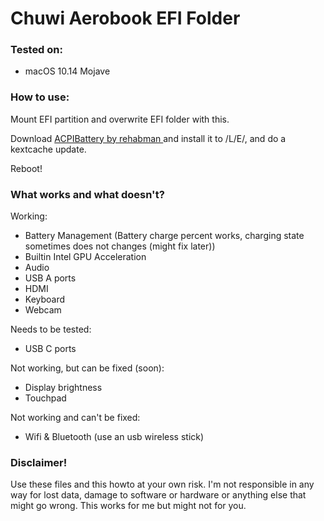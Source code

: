 # Chuwi Aerobook EFI Folder
### Tested on:
* macOS 10.14 Mojave

### How to use:

Mount EFI partition and overwrite EFI folder with this.

Download [ ACPIBattery by rehabman ](https://bitbucket.org/RehabMan/os-x-acpi-battery-driver/downloads/) and install it to /L/E/, and do a kextcache update.



Reboot!

### What works and what doesn't?
Working:
* Battery Management (Battery charge percent works, charging state sometimes does not changes (might fix later))
* Builtin Intel GPU Acceleration
* Audio
* USB A ports
* HDMI
* Keyboard
* Webcam

Needs to be tested:
* USB C ports

Not working, but can be fixed (soon):
* Display brightness
* Touchpad

Not working and can't be fixed:
* Wifi & Bluetooth (use an usb wireless stick)

### Disclaimer!
Use these files and this howto at your own risk. I'm not responsible in any way for lost data, damage to software or hardware or anything else that might go wrong. This works for me but might not for you.

